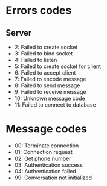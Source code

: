 # Errors codes

## Server

- 2: Failed to create socket
- 3: Failed to bind socket
- 4: Failed to listen
- 5: Failed to create socket for client
- 6: Failed to accept client
- 7: Failed to encode message
- 8: Failed to send message
- 9: Failed to receive message
- 10: Unknown message code
- 11: Failed to connect to database





# Message codes

- 00: Terminate connection
- 01: Connection request
- 02: Get phone number
- 03: Authentication success
- 04: Authentication failed
- 99: Conversation not initialized